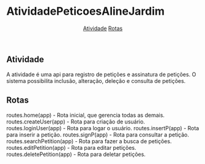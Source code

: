 # AtividadePeticoesAlineJardim

<p align="center">
  <a href="#-tecnologias">Atividade</a>
  <a href="#-projeto">Rotas</a>
</p>

<br>

  
## Atividade

A atividade é uma api para registro de petições e assinatura de petições. O sistema possibilita inclusão, alteração, deleção e consulta de petições.



## Rotas

routes.home(app) - Rota inicial, que gerencia todas as demais.
routes.createUser(app) - Rota para criação de usuário.
routes.loginUser(app) - Rota para logar o usuário.
routes.insertP(app) - Rota para inserir a petição.
routes.signP(app) - Rota para consultar a petição.
routes.searchPetition(app) - Rota para fazer a busca de petições.
routes.editPetition(app) - Rota para editar petições.
routes.deletePetition(app) - Rota para deletar petições.



